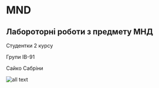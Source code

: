 # MND
## Лабороторні роботи з предмету МНД
Студентки 2 курсу

Групи ІВ-91

Сайко Сабріни

![all text](https://gfycat.com/ru/slowbelovedechidna|"Hello")

